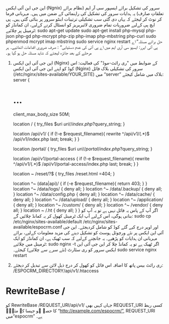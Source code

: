 این جی این آئی ایکس (Ngnix) سرور کی تشکیل برائے ایسپور سی آر ایم (نظام برائے تعلقاتِ صارف) 
یہ ہدایات سرور کی تشکیل کی راہنمائی کے ضمن میں ہیں۔ مہربانی فرما کر نوٹ کر لیجئے کہ یہاں دی گئی سب تشکیلی ترتیبات ابنٹو سرور پر بنائی گئی ہیں۔
پی ایچ پی کےلیے ضروریات
تمام ضروری لائبریریز کو انسٹال کرنے کےلیے، ان کمانڈز کو ٹرمینل پر چلائیے:
sudo apt-get update
sudo apt-get install php-mysql php-json php-gd php-mcrypt php-zip php-imap php-mbstring php-curl
sudo phpenmod mcrypt imap mbstring
sudo service nginx restart
حل برائے مسئلہ” اے پی آئی ایرر: ایسپو سی آری ایم میں اے پی آئی کی عدم دستیابی“ :
صرف ضروری اقدامات اٹھائیے۔ ہر مرحلے کے بعد جائزہ لیجئے کہ شاید مسئلہ حل ہو گیا ہو۔ 
1.	این جی آئی این ایکس (Nginx) کے ضوابط میں "ری رائٹ-موڈ" کی فعالیت:
اس کوڈ کو اپنے این جی آئی این ایکس (Nginx) سرور کی تشکیلی بلاک فائل (/etc/nginx/sites-available/YOUR_SITE)  میں “server”  بلاک میں شامل کیجئے:
server {   
    # ...
    
    client_max_body_size 50M;
    
    location / {
        try_files $uri $uri/ /index.php?$query_string;
    }
 
    location /api/v1/ {
        if (!-e $request_filename){
            rewrite ^/api/v1/(.*)$ /api/v1/index.php last; break;
        }
    }
    
    location /portal/ {
        try_files $uri $uri/ /portal/index.php?$query_string;
    }

    location /api/v1/portal-access {
        if (!-e $request_filename){
            rewrite ^/api/v1/(.*)$ /api/v1/portal-access/index.php last; break;
        }
    }
 
    location ~ /reset/?$ {
        try_files /reset.html =404;
    }
 
    location ^~ (data|api)/ {
        if (-e $request_filename){
            return 403;
        }
    }
    location ^~ /data/logs/ {
        deny all;
    }
    location ^~ /data/\.backup/ {
        deny all;
    }
    location ^~ /data/config.php {
        deny all;
    }
    location ^~ /data/cache/ {
        deny all;
    }
    location ^~ /data/upload/ {
        deny all;
    }
    location ^~ /application/ {
        deny all;
    }
    location ^~ /custom/ {
        deny all;
    }
    location ^~ /vendor/ {
        deny all;
    }
    location ~ /\.ht {
        deny all;
    }
}
اگر آپ کے پاس یہ فائل نہیں ہے تو یہ آپ کو بنانی ہوگی، اس کےلیے آپ ایک ٹرمینل کھول کر یہ کمانڈ چلائیں گے:
sudo cp /etc/nginx/sites-available/default /etc/nginx/sites-available/espocrm.conf
اور اوپر درج کیے گئے کوڈ کو شامل کردیجئے۔ این جی آئی این ایکس پر نئے ورچوئل ہوسٹ کو تشکیل دینے کی مزید معلومات کےلیے، برائے مہربانی ان ہدایات کو پڑھیے۔ 
یہ جانچنے کےلیے کہ سب ٹھیک ہے، ان کمانڈز کو ایک ٹرمینل میں چلائیے:
sudo nginx -t
اگر ٹھیک ہے تو یہ کمانڈ چلا کر این جی آئی این ایکس سرور کو ری سٹارٹ (نئے سرے سے چلائیے) کیجئے۔ 
sudo service nginx restart
2.  ری رائٹ بیس پاتھ کا اضافہ
اس فائل کو کھول کر درج ذیل لائن سے تبدیل کر دیجئے: /ESPOCRM_DIRECTORY/api/v1/.htaccess 
# RewriteBase /
کو
RewriteBase /REQUEST_URI/api/v1/
جہاں کہیں بھی REQUEST_URI  کسی ربط کا حصہ ہو جیسا کہ مثلاۤ
“http://example.com/espocrm/”, REQUEST_URI میں“espocrm” ہے۔

